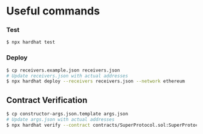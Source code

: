 # Useful commands

### Test

```sh
$ npx hardhat test
```

### Deploy

```sh
$ cp receivers.example.json receivers.json
# Update receivers.json with actual addresses
$ npx hardhat deploy --receivers receivers.json --network ethereum
```

## Contract Verification

```sh
$ cp constructor-args.json.template args.json
# Update args.json with actual addresses
$ npx hardhat verify --contract contracts/SuperProtocol.sol:SuperProtocol --network ethereum --constructor-args args.json <contract address>
```
